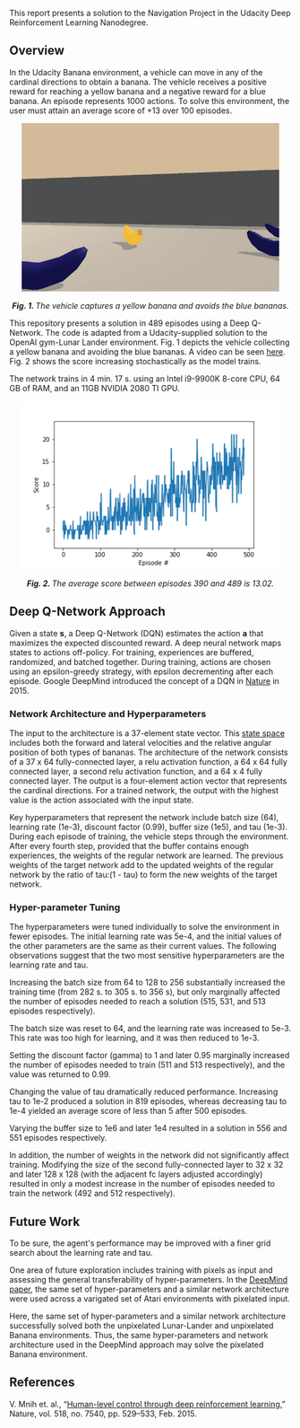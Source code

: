 This report presents a solution to the Navigation Project in the Udacity Deep Reinforcement Learning Nanodegree. 

## Overview

In the Udacity Banana environment, a vehicle can move in any of the cardinal directions to obtain a banana. The vehicle receives a positive reward for reaching a yellow banana and a negative reward for a blue banana. An episode represents 1000 actions. To solve this environment, the user must attain an average score of +13 over 100 episodes.

<p align="center">
  <img width="460" height="300" src="Results/Yellow_Not_Blue_Banana.png">
</p>
<!-- https://gist.github.com/DavidWells/7d2e0e1bc78f4ac59a123ddf8b74932d -->

<p align="center">
  <em> <b> Fig. 1. </b> The vehicle captures a yellow banana and avoids the blue bananas.</em>
</p>


This repository presents a solution in 489 episodes using a Deep Q-Network. The code is adapted from a Udacity-supplied solution to the OpenAI gym-Lunar Lander environment. Fig. 1 depicts the vehicle collecting a yellow banana and avoiding the blue bananas. A video can be seen [here](https://youtu.be/6kImY-3keJc). Fig. 2 shows the score increasing stochastically as the model trains.

The network trains in 4 min. 17 s. using an Intel i9-9900K 8-core CPU, 64 GB of RAM, and an 11GB NVIDIA 2080 TI GPU.

<p align="center">
  <img width="460" height="300" src="Results/Figure_dqn_normal_soln_final.png">
</p>

<p align="center">
  <em> <b> Fig. 2. </b> The average score between episodes 390 and 489 is 13.02.</em>
</p>

## Deep Q-Network Approach

Given a state **s**, a Deep Q-Network (DQN) estimates the action **a** that maximizes the expected discounted reward. A deep neural network maps states to actions off-policy. For training, experiences are buffered, randomized, and batched together. During training, actions are chosen using an epsilon-greedy strategy, with epsilon decrementing after each episode. Google DeepMind introduced the concept of a DQN in [Nature](http://files.davidqiu.com//research/nature14236.pdf) in 2015. 

### Network Architecture and Hyperparameters
The input to the architecture is a 37-element state vector. This [state space](https://github.com/Unity-Technologies/ml-agents/issues/1134) includes both the forward and lateral velocities and the relative angular position of both types of bananas. The architecture of the network consists of a 37 x 64 fully-connected layer, a relu activation function, a 64 x 64 fully connected layer, a second relu activation function, and a 64 x 4 fully connected layer. The output is a four-element action vector that  represents the cardinal directions. For a trained network, the output with the highest value is the action associated with the input state.

Key hyperparameters that represent the network include batch size (64), learning rate (1e-3), discount factor (0.99), buffer size (1e5), and tau (1e-3). During each episode of training, the vehicle steps through the environment. After every fourth step, provided that the buffer contains enough experiences, the weights of the regular network are learned. The previous weights of the target network add to the updated weights of the regular network by the ratio of tau:(1 - tau) to form the new weights of the target network.

### Hyper-parameter Tuning

The hyperparameters were tuned individually to solve the environment in fewer episodes. The initial learning rate was 5e-4, and the initial values of the other parameters are the same as their current values. The following observations suggest that the two most sensitive hyperparameters are the learning rate and tau.

Increasing the batch size from 64 to 128 to 256 substantially increased the training time (from 282 s. to 305 s. to 356 s), but only marginally affected the number of episodes needed to reach a solution (515, 531, and 513 episodes respectively).

The batch size was reset to 64, and the learning rate was increased to 5e-3. This rate was too high for learning, and it was then reduced to 1e-3. 

Setting the discount factor (gamma) to 1 and later 0.95 marginally increased the number of episodes needed to train (511 and 513 respectively), and the value was returned to 0.99. 
 	
Changing the value of tau dramatically reduced performance. Increasing tau to 1e-2 produced a solution in 819 episodes, whereas decreasing tau to 1e-4 yielded an average score of less than 5 after 500 episodes.

Varying the buffer size to 1e6 and later 1e4 resulted in a solution in 556 and 551 episodes respectively.

In addition, the number of weights in the network did not significantly affect training. Modifying the size of the second fully-connected layer to 32 x 32 and later 128 x 128 (with the adjacent fc layers adjusted accordingly) resulted in only a modest increase in the number of episodes needed to train the network (492 and 512 respectively).

## Future Work

To be sure, the agent's performance may be improved with a finer grid search about the learning rate and tau.
	
One area of future exploration includes training with pixels as input and assessing the general transferability of hyper-parameters. In the [DeepMind paper](http://files.davidqiu.com//research/nature14236.pdf), the same set of hyper-parameters and a similar network architecture were used across a varigated set of Atari environments with pixelated input. 

Here, the same set of hyper-parameters and a similar network architecture successfully solved both the unpixelated Lunar-Lander and unpixelated Banana environments. Thus, the same hyper-parameters and network architecture used in the DeepMind approach may solve the pixelated Banana environment.

## References

V. Mnih et. al., “[Human-level control through deep reinforcement learning](http://files.davidqiu.com//research/nature14236.pdf),” Nature, vol. 518, no. 7540, pp. 529–533, Feb. 2015. 


